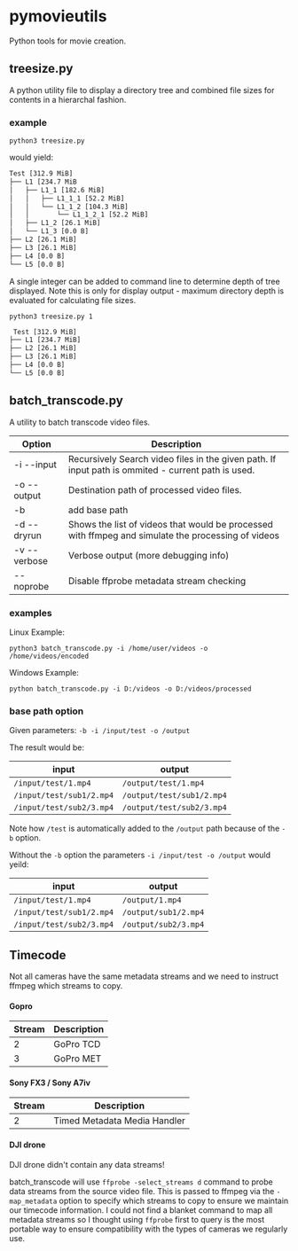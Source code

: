 # pymovieutils

Python tools for movie creation. 

## treesize.py
A python utility file to display a directory tree and combined file sizes for contents in a hierarchal fashion.

### example
`python3 treesize.py`

would yield:
```bash
Test [312.9 MiB]
├── L1 [234.7 MiB
│   ├── L1_1 [182.6 MiB]
│   │   ├── L1_1_1 [52.2 MiB]
│   │   └── L1_1_2 [104.3 MiB]
│   │       └── L1_1_2_1 [52.2 MiB]
│   ├── L1_2 [26.1 MiB]
│   └── L1_3 [0.0 B]
├── L2 [26.1 MiB]
├── L3 [26.1 MiB]
├── L4 [0.0 B]
└── L5 [0.0 B]
```

A single integer can be added to command line to determine depth of tree displayed. Note this is only for display output - maximum directory depth is evaluated for calculating file sizes. 
 
`python3 treesize.py 1`
```bash
 Test [312.9 MiB]
├── L1 [234.7 MiB]
├── L2 [26.1 MiB]
├── L3 [26.1 MiB]
├── L4 [0.0 B]
└── L5 [0.0 B]
```

## batch_transcode.py
A utility to batch transcode video files. 

| Option | Description |
| ----------- | ----------- |
| -i  --input | Recursively Search video files in the given path. If input path is ommited - current path is used. |
| -o --output | Destination path of processed video files. |
| -b | add base path |
| -d --dryrun | Shows the list of videos that would be processed with ffmpeg and simulate the processing of videos |
| -v --verbose | Verbose output (more debugging info) |
| --noprobe | Disable ffprobe metadata stream checking |

### examples

Linux Example:

`python3 batch_transcode.py -i /home/user/videos -o /home/videos/encoded`

Windows Example:

`python batch_transcode.py -i D:/videos -o D:/videos/processed`


### base path option

Given parameters: `-b -i /input/test -o /output`

The result would be:

| input | output |
| ----------- | ----------- |
| `/input/test/1.mp4` | `/output/test/1.mp4` |
| `/input/test/sub1/2.mp4` | `/output/test/sub1/2.mp4` |
| `/input/test/sub2/3.mp4` | `/output/test/sub2/3.mp4` |

Note how `/test` is automatically added to the `/output` path because of the `-b` option. 

Without the `-b` option the parameters `-i /input/test -o /output` would yeild:

| input | output |
| ----------- | ----------- |
| `/input/test/1.mp4` | `/output/1.mp4` |
| `/input/test/sub1/2.mp4` | `/output/sub1/2.mp4` |
| `/input/test/sub2/3.mp4` | `/output/sub2/3.mp4` |


## Timecode

Not all cameras have the same metadata streams and we need to instruct ffmpeg which streams to copy. 

#### Gopro 
| Stream | Description | 
| ----------- | ----------- |
| 2      | GoPro TCD | 
| 3      | GoPro MET | 

#### Sony FX3 / Sony A7iv 
| Stream | Description | 
| ----------- | ----------- |
| 2      | Timed Metadata Media Handler | 

#### DJI drone
DJI drone didn't contain any data streams! 

batch_transcode will use `ffprobe -select_streams d` command to probe data streams from the source video file. This is passed to ffmpeg via the `-map_metadata` option to specify which streams to copy to ensure we maintain our timecode information. I could not find a blanket command to map all metadata streams so I thought using `ffprobe` first to query is the most portable way to ensure compatibility with the types of cameras we regularly use. 
